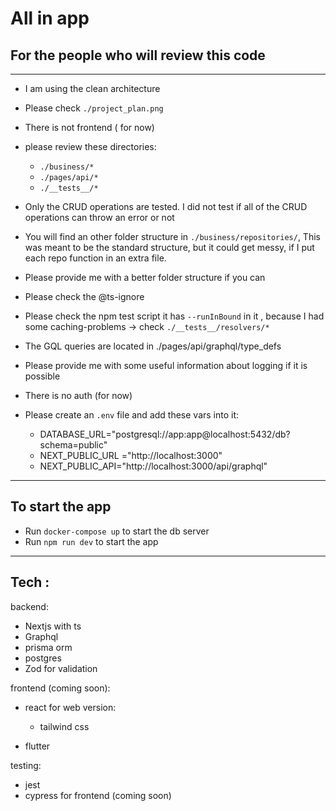# All in app


## For the people who will review this code
-------
- I am using the clean architecture
- Please check `./project_plan.png` 
- There is not frontend ( for now)
- please review these directories: 
  - `./business/*`
  - `./pages/api/*`
  - `./__tests__/*`

- Only the CRUD operations are tested. I did not test if all of the CRUD operations can throw an error or not

- You will find an other folder structure in `./business/repositories/`, This was meant to be the standard structure, but it could get messy, if I put each repo function in an extra file.

- Please provide me with a better folder structure if you can
- Please check the @ts-ignore
- Please check the npm test script it has `--runInBound` in it , because I had some caching-problems -> check `./__tests__/resolvers/*`

- The GQL queries are located in ./pages/api/graphql/type_defs
- Please provide me with some useful information about logging if it is possible

- There is no auth (for now)

- Please create an `.env` file and add these vars into it:

   - DATABASE_URL="postgresql://app:app@localhost:5432/db?schema=public"
   - NEXT_PUBLIC_URL ="http://localhost:3000"
   - NEXT_PUBLIC_API="http://localhost:3000/api/graphql"

----

## To start the app


- Run `docker-compose up` to start the db server
- Run `npm run dev` to start the app 

---
## Tech :


backend: 

-  Nextjs with ts
- Graphql
- prisma orm
- postgres
- Zod for validation 

frontend (coming soon):

- react for web version:
  - tailwind css
  
- flutter 



testing:

- jest
- cypress for frontend (coming soon)

